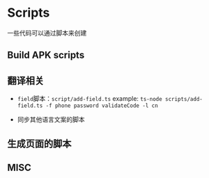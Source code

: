 # Scripts

一些代码可以通过脚本来创建

## Build APK scripts

## 翻译相关

- `field`脚本：`script/add-field.ts`
  example: `ts-node scripts/add-field.ts -f phone password validateCode -l cn`

- 同步其他语言文案的脚本

## 生成页面的脚本

## MISC
